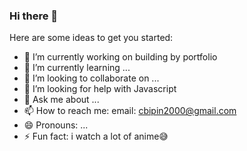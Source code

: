### Hi there 👋

<!--
**Bunty9/Bunty9** is a ✨ _special_ ✨ repository because its `README.md` (this file) appears on your GitHub profile.
-->

Here are some ideas to get you started:

- 🔭 I’m currently working on building by portfolio
- 🌱 I’m currently learning ...
- 👯 I’m looking to collaborate on ...
- 🤔 I’m looking for help with Javascript
- 💬 Ask me about ...
- 📫 How to reach me: email: cbipin2000@gmail.com
- 😄 Pronouns: ...
- ⚡ Fun fact: i watch a lot of anime😅

